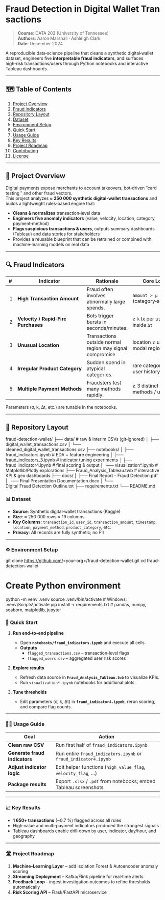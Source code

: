 # Fraud Detection in Digital Wallet Transactions

> **Course**: DATA 202 (University of Tennessee)  
> **Authors**: Aaron Marshall · Ashleigh Clark  
> **Date**: December 2024  

A reproducible data‑science pipeline that cleans a synthetic digital‑wallet dataset, engineers five **interpretable fraud indicators**, and surfaces high‑risk transactions/users through Python notebooks and interactive Tableau dashboards.

---

## 🗺️  Table of Contents
1. [Project Overview](#project-overview)  
2. [Fraud Indicators](#fraud-indicators)  
3. [Repository Layout](#repository-layout)  
4. [Dataset](#dataset)  
5. [Environment Setup](#environment-setup)  
6. [Quick Start](#quick-start)  
7. [Usage Guide](#usage-guide)  
8. [Key Results](#key-results)  
9. [Project Roadmap](#project-roadmap)  
10. [Contributing](#contributing)  
11. [License](#license)  

---

## 📌  Project Overview
Digital payments expose merchants to account takeovers, bot‑driven “card testing,” and other fraud vectors.  
This project analyzes **≈ 250 000 synthetic digital‑wallet transactions** and builds a lightweight rules‑based engine that:

* **Cleans & normalizes** transaction‑level data  
* **Engineers five anomaly indicators** (value, velocity, location, category, payment‑method)  
* **Flags suspicious transactions & users**, outputs summary dashboards (Tableau) and data stories for stakeholders  
* Provides a reusable blueprint that can be retrained or combined with machine‑learning models on real data  

---

## 🔍  Fraud Indicators
| # | Indicator | Rationale | Core Logic |
|---|-----------|-----------|-----------|
| 1 | **High Transaction Amount** | Fraud often involves abnormally large spends. | `amount > μ + n·σ` (category‑adjusted) |
| 2 | **Velocity / Rapid‑Fire Purchases** | Bots trigger bursts in seconds/minutes. | ≥ `k` tx per user inside `Δt` |
| 3 | **Unusual Location** | Transactions outside normal region may signal compromise. | location ≠ user’s modal region |
| 4 | **Irregular Product Category** | Sudden spend in atypical categories. | rare category vs. user history |
| 5 | **Multiple Payment Methods** | Fraudsters test many methods rapidly. | ≥ 3 distinct methods / user |

Parameters (σ, k, Δt, etc.) are tunable in the notebooks.

---

## 📂  Repository Layout

fraud-detection-wallet/
├── data/                                  # raw & interim CSVs  (git‑ignored)
│   ├── digital_wallet_transactions.csv
│   └── cleaned_digital_wallet_transactions.csv
├── notebooks/
│   ├── fraud_indicators.ipynb             # EDA + feature engineering
│   ├── fraud_indicators_3.ipynb           # indicator tuning experiments
│   ├── fraud_indicator4.ipynb             # final scoring & output
│   └── visualization*.ipynb               # Matplotlib/Plotly explorations
├── Fraud_Analysis_Tableau.twb             # interactive KPI & geo dashboards
├── docs/
│   ├── Final Report – Fraud Detection.pdf
│   ├── Final Presentation Documentation.docx
│   └── Digital Fraud Detection Outline.txt
├── requirements.txt
└── README.md

### 📊 Dataset
* **Source**: Synthetic digital‑wallet transactions (Kaggle)  
* **Size**: ≈ 250 000 rows × 19 columns  
* **Key Columns**: `transaction_id`, `user_id`, `transaction_amount`, `timestamp`, `location`, `payment_method`, `product_category`, etc.  
* **Privacy**: All records are fully synthetic; no PII  

---

### ⚙️ Environment Setup

git clone https://github.com/<your‑org>/fraud-detection-wallet.git
cd fraud-detection-wallet

# Create Python environment
python -m venv .venv
source .venv/bin/activate      # Windows: .venv\Scripts\activate
pip install -r requirements.txt   # pandas, numpy, seaborn, matplotlib, jupyter

### 🚀 Quick Start
1. **Run end‑to‑end pipeline**  
   * Open **`notebooks/fraud_indicators.ipynb`** and execute all cells.  
   * **Outputs**  
     * `flagged_transactions.csv` – transaction‑level flags  
     * `flagged_users.csv` – aggregated user risk scores  

2. **Explore results**  
   * Refresh data source in **`Fraud_Analysis_Tableau.twb`** to visualize KPIs.  
   * Run `visualization*.ipynb` notebooks for additional plots.  

3. **Tune thresholds**  
   * Edit parameters (σ, k, Δt) in **`fraud_indicator4.ipynb`**, rerun scoring, and compare flag counts.  

---

### 🧑‍💻 Usage Guide
| Goal | Action |
|------|--------|
| **Clean raw CSV** | Run first half of `fraud_indicators.ipynb` |
| **Generate fraud indicators** | Run entire `fraud_indicators.ipynb` or `fraud_indicator4.ipynb` |
| **Adjust indicator logic** | Edit helper functions (`high_value_flag`, `velocity_flag`, …) |
| **Package results** | Export `.xlsx` / `.pdf` from notebooks; embed Tableau screenshots |

---

### 📈 Key Results
* **1 650+ transactions** (~0.7 %) flagged across all rules  
* High‑value and multi‑payment indicators produced the strongest signals  
* Tableau dashboards enable drill‑down by user, indicator, day/hour, and geography  

---

### 🛣️ Project Roadmap
1. **Machine‑Learning Layer** – add Isolation Forest & Autoencoder anomaly scoring  
2. **Streaming Deployment** – Kafka/Flink pipeline for real‑time alerts  
3. **Feedback Loop** – ingest investigation outcomes to refine thresholds automatically  
4. **Risk Scoring API** – Flask/FastAPI microservice  

